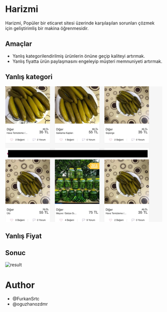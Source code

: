 # Harizmi

Harizmi, Popüler bir eticaret sitesi üzerinde karşılaşılan sorunları çözmek için geliştirimliş bir makina öğrenmesidir.

## Amaçlar

* Yanlış kategorilendirilmiş ürünlerin önüne geçip kaliteyi artırmak.
* Yanlış fiyatta ürün paylaşmasını engeleyip müşteri memnuniyeti artırmak.

## Yanlış kategori
![pickle](image/pickle.jpeg)

## Yanlış Fiyat



## Sonuc
![result](image/result_image.jpg.jpeg)

# Author
* @FurkanSrtc
* @oguzhanozdmr
